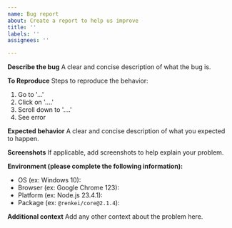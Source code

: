 ```yaml
---
name: Bug report
about: Create a report to help us improve
title: ''
labels: ''
assignees: ''

---
```


**Describe the bug**
A clear and concise description of what the bug is.

**To Reproduce**
Steps to reproduce the behavior:
1. Go to '...'
2. Click on '....'
3. Scroll down to '....'
4. See error

**Expected behavior**
A clear and concise description of what you expected to happen.

**Screenshots**
If applicable, add screenshots to help explain your problem.

**Environment (please complete the following information):**
 - OS (ex: Windows 10): 
 - Browser (ex: Google Chrome 123): 
 - Platform (ex: Node.js 23.4.1): 
 - Package (ex: `@renkei/core@2.1.4`): 

**Additional context**
Add any other context about the problem here.
